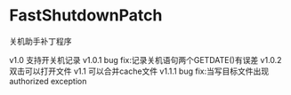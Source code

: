 # FastShutdownPatch
关机助手补丁程序

v1.0 支持开关机记录
v1.0.1 bug fix:记录关机语句两个GETDATE()有误差
v1.0.2 双击可以打开文件
v1.1 可以合并cache文件
v1.1.1 bug fix:当写目标文件出现authorized exception
